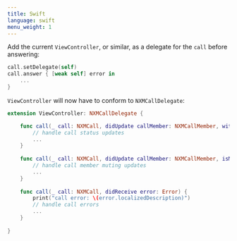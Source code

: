 ```yaml
---
title: Swift
language: swift
menu_weight: 1
---
```


Add the current `ViewController`, or similar, as a delegate for the `call` before answering:

```swift
call.setDelegate(self)
call.answer { [weak self] error in
    ...
}
```

`ViewController` will now have to conform to `NXMCallDelegate`: 

```swift
extension ViewController: NXMCallDelegate {

    func call(_ call: NXMCall, didUpdate callMember: NXMCallMember, with status: NXMCallMemberStatus) {
        // handle call status updates
        ...
    }
    
    func call(_ call: NXMCall, didUpdate callMember: NXMCallMember, isMuted muted: Bool) {
        // handle call member muting updates
        ...
    }
    
    func call(_ call: NXMCall, didReceive error: Error) {
        print("call error: \(error.localizedDescription)")
        // handle call errors
        ...
    }
    
}
```
